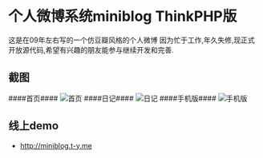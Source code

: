个人微博系统miniblog ThinkPHP版
===============================
这是在09年左右写的一个仿豆瓣风格的个人微博
因为忙于工作,年久失修,现正式开放源代码,希望有兴趣的朋友能参与继续开发和完善.

截图
----
####首页####
![首页](http://img1.douban.com/view/photo/photo/public/p721360981.jpg)
####日记####
![日记](http://img1.douban.com/view/photo/photo/public/p721361120.jpg)
####手机版####
![手机版](http://img3.douban.com/view/photo/photo/public/p779564746.jpg)


线上demo
--------
+ http://miniblog.t-y.me
